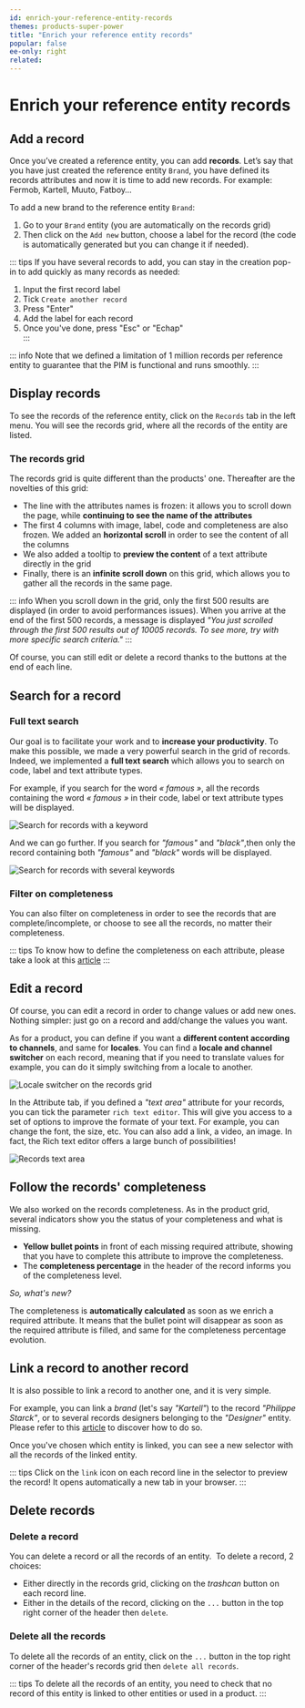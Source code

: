 ```yaml
---
id: enrich-your-reference-entity-records
themes: products-super-power
title: "Enrich your reference entity records"
popular: false
ee-only: right
related:
---
```


# Enrich your reference entity records

## Add a record
Once you’ve created a reference entity, you can add **records**.
Let’s say that you have just created the reference entity `Brand`, you have defined its records attributes and now it is time to add new records. For example: Fermob, Kartell, Muuto, Fatboy…

To add a new brand to the reference entity `Brand`:
1. Go to your `Brand` entity (you are automatically on the records grid)
1. Then click on the `Add new` button, choose a label for the record (the code is automatically generated but you can change it if needed).

::: tips
If you have several records to add, you can stay in the creation pop-in to add quickly as many records as needed:
1. Input the first record label
1. Tick `Create another record`
1. Press "Enter"
1. Add the label for each record
1. Once you've done, press "Esc" or "Echap"   
:::

::: info
Note that we defined a limitation of 1 million records per reference entity to guarantee that the PIM is functional and runs smoothly.
:::

## Display records
To see the records of the reference entity, click on the `Records` tab in the left menu. You will see the records grid, where all the records of the entity are listed.

### The records grid
The records grid is quite different than the products' one. Thereafter are the novelties of this grid:
- The line with the attributes names is frozen: it allows you to scroll down the page, while **continuing to see the name of the attributes**
- The first 4 columns with image, label, code and completeness are also frozen. We added an **horizontal scroll** in order to see the content of all the columns
- We also added a tooltip to **preview the content** of a text attribute directly in the grid
- Finally, there is an **infinite scroll down** on this grid, which allows you to gather all the records in the same page.

::: info
When you scroll down in the grid, only the first 500 results are displayed (in order to avoid performances issues). When you arrive at the end of the first 500 records, a message is displayed *"You just scrolled through the first 500 results out of 10005 records. To see more, try with more specific search criteria."*
:::

Of course, you can still edit or delete a record thanks to the buttons at the end of each line.

## Search for a record

### Full text search

Our goal is to facilitate your work and to **increase your productivity**. To make this possible, we made a very powerful search in the grid of records. Indeed, we implemented a **full text search** which allows you to search on code, label and text attribute types.

For example, if you search for the word *« famous »*, all the records containing the word *« famous »* in their code, label or text attribute types will be displayed.  

![Search for records with a keyword](../img/Records_Search_1_word.png)

And we can go further.
If you search for *"famous"* and *"black"*,then only the record containing both *"famous"* and *"black"* words will be displayed.

![Search for records with several keywords](../img/Records_Search_2_words.png)

### Filter on completeness

You can also filter on completeness in order to see the records that are complete/incomplete, or choose to see all the records, no matter their completeness.

::: tips
To know how to define the completeness on each attribute, please take a look at this [article](/articles/manage-reference-entities.html)
:::

## Edit a record

Of course, you can edit a record in order to change values or add new ones. Nothing simpler: just go on a record and add/change the values you want.

As for a product, you can define if you want a **different content according to channels**, and same for **locales**.
You can find a **locale and channel switcher** on each record, meaning that if you need to translate values for example, you can do it simply switching from a locale to another.

![Locale switcher on the records grid](../img/Records_locale_switcher.png)

In the Attribute tab, if you defined a *"text area"* attribute for your records, you can tick the parameter `rich text editor`.   This will give you access to a set of options to improve the formate of your text. For example, you can change the font, the size, etc. You can also add a link, a video, an image.
In fact, the Rich text editor offers a large bunch of possibilities!

![Records text area](../img/Records_text_area.png)


## Follow the records' completeness

We also worked on the records completeness. As in the product grid, several indicators show you the status of your completeness and what is missing.
- **Yellow bullet points** in front of each missing required attribute, showing that you have to complete this attribute to improve the completeness.
- The **completeness percentage** in the header of the record informs you of the completeness level.   

*So, what's new?*

The completeness is **automatically calculated** as soon as we enrich a required attribute. It means that the bullet point will disappear as soon as the required attribute is filled, and same for the completeness percentage evolution.


## Link a record to another record

It is also possible to link a record to another one, and it is very simple.

For example, you can link a *brand* (let's say *"Kartell"*) to the record *"Philippe Starck"*, or to several records designers belonging to the *"Designer"* entity.  
Please refer to this [article](/articles/manage-reference-entities.html#add-an-attribute) to discover how to do so.

Once you've chosen which entity is linked, you can see a new selector with all the records of the linked entity.

::: tips
Click on the `link` icon on each record line in the selector to preview the record! It opens automatically a new tab in your browser.
:::

## Delete records

### Delete a record
You can delete a record or all the records of an entity.
 To delete a record, 2 choices:
- Either directly in the records grid, clicking on the *trashcan* button on each record line.
- Either in the details of the record, clicking on the `...` button in the top right corner of the header then `delete`.

### Delete all the records
To delete all the records of an entity, click on the `...` button in the top right corner of the header's records grid then `delete all records`.

::: tips
To delete all the records of an entity, you need to check that no record of this entity is linked to other entities or used in a product.
:::
